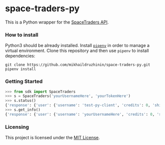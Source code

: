 # space-traders-py

This is a Python wrapper for the [SpaceTraders API](https://spacetraders.io).

### How to install

Python3 should be already installed.
Install [`pipenv`](https://pipenv.pypa.io/en/latest/#install-pipenv-today) in order to manage a virtual environment.
Clone this repository and then use `pipenv` to install dependencies:
```
git clone https://github.com/mikhaildruzhinin/space-traders-py.git
pipenv install
```

### Getting Started

``` python
>>> from sdk import SpaceTraders
>>> s = SpaceTraders('yourUsernameHere', 'yourTokenHere')
>>> s.status()
{'response': {'user': {'username': 'test-py-client', 'credits': 0, 'ships': [], 'loans': []}}, 'status_code': 200}
>>> s.get_info()
{'response': {'user': {'username': 'yourUsernameHere', 'credits': 0, 'ships': [], 'loans': []}}, 'status_code': 200}
```

### Licensing

This project is licensed under the [MIT License](https://github.com/mikhaildruzhinin/space-traders-py/blob/main/LICENSE).
